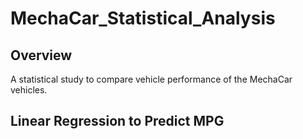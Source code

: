 # MechaCar_Statistical_Analysis

## Overview
 A statistical study to compare vehicle performance of the MechaCar vehicles.

## Linear Regression to Predict MPG


